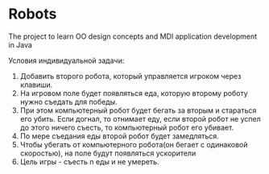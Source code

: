 # Robots
The project to learn OO design concepts and MDI application development in Java

Условия индивидуальной задачи:
1. Добавить второго робота, который управляется игроком через клавиши.
2. На игровом поле будет появляться еда, которую второму роботу нужно съедать для победы.
3. При этом компьютерный робот будет бегать за вторым и стараться его убить. Если догнал, то отнимает еду,
   если второй робот не успел до этого ничего съесть, то компьютерный робот его убивает.
4. По мере съедания еды второй робот будет замедляться.
5. Чтобы убегать от компьютерного робота(он бегает с одинаковой скоростью), на поле будут появляться ускорители
6. Цель игры - съесть n еды и не умереть.